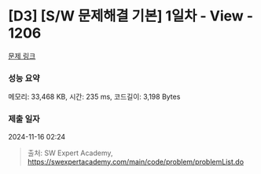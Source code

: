 # [D3] [S/W 문제해결 기본] 1일차 - View - 1206 

[문제 링크](https://swexpertacademy.com/main/code/problem/problemDetail.do?contestProbId=AV134DPqAA8CFAYh) 

### 성능 요약

메모리: 33,468 KB, 시간: 235 ms, 코드길이: 3,198 Bytes

### 제출 일자

2024-11-16 02:24



> 출처: SW Expert Academy, https://swexpertacademy.com/main/code/problem/problemList.do